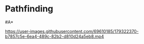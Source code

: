 # Pathfinding



#A*

https://user-images.githubusercontent.com/69610185/179322370-b7857c5e-6ea4-489c-82b2-d810d24a5eb8.mp4


